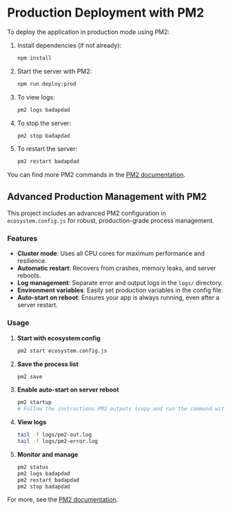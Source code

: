 # Production Deployment with PM2

To deploy the application in production mode using PM2:

1. Install dependencies (if not already):
   ```bash
   npm install
   ```
2. Start the server with PM2:
   ```bash
   npm run deploy:prod
   ```
3. To view logs:
   ```bash
   pm2 logs badapdad
   ```
4. To stop the server:
   ```bash
   pm2 stop badapdad
   ```
5. To restart the server:
   ```bash
   pm2 restart badapdad
   ```

You can find more PM2 commands in the [PM2 documentation](https://pm2.keymetrics.io/).

## Advanced Production Management with PM2

This project includes an advanced PM2 configuration in `ecosystem.config.js` for robust, production-grade process management.

### Features
- **Cluster mode**: Uses all CPU cores for maximum performance and resilience.
- **Automatic restart**: Recovers from crashes, memory leaks, and server reboots.
- **Log management**: Separate error and output logs in the `logs/` directory.
- **Environment variables**: Easily set production variables in the config file.
- **Auto-start on reboot**: Ensures your app is always running, even after a server restart.

### Usage

1. **Start with ecosystem config**
   ```bash
   pm2 start ecosystem.config.js
   ```
2. **Save the process list**
   ```bash
   pm2 save
   ```
3. **Enable auto-start on server reboot**
   ```bash
   pm2 startup
   # Follow the instructions PM2 outputs (copy and run the command with sudo)
   ```
4. **View logs**
   ```bash
   tail -f logs/pm2-out.log
   tail -f logs/pm2-error.log
   ```
5. **Monitor and manage**
   ```bash
   pm2 status
   pm2 logs badapdad
   pm2 restart badapdad
   pm2 stop badapdad
   ```

For more, see the [PM2 documentation](https://pm2.keymetrics.io/).